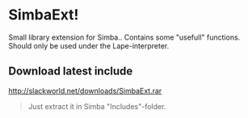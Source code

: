 SimbaExt!
========
Small library extension for Simba.. Contains some "usefull" functions.
Should only be used under the Lape-interpreter.


Download latest include
--------
http://slackworld.net/downloads/SimbaExt.rar

> Just extract it in Simba "Includes"-folder.